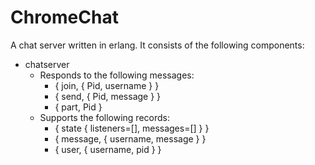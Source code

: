 # ChromeChat

A chat server written in erlang.  It consists of the following components:

- chatserver
    - Responds to the following messages:
        - { join, { Pid, username } }
        - { send, { Pid, message } }
        - { part, Pid }
    - Supports the following records:
        - { state { listeners=[], messages=[] } }
        - { message, { username, message } }
        - { user, { username, pid } }
